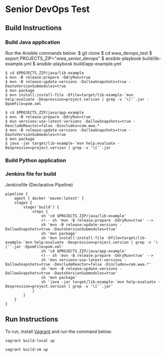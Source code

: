 # Senior DevOps Test

## Build Instructions

### Build Java application

Run the Ansible commands below:
    $ git clone
    $ cd wwa_devops_test
    $ export PROJECTS_ZIP="wwa_senior_devops"
    $ ansible-playbook build/lib-example.yml
    $ ansible-playbook build/app-example.yml

    $ cd $PROJECTS_ZIP/java/lib-example
    $ mvn -B release:prepare -DdryRun=true
    $ mvn -B release:update-versions -DallowSnapshots=true -DautoVersionSubmodules=true
    $ mvn package
    $ mvn install:install-file -Dfile=target/lib-example-`mvn help:evaluate -Dexpression=project.version | grep -v '\['`.jar -DpomFile=pom.xml

    $ cd $PROJECTS_ZIP/java/app-example
    $ mvn -B release:prepare -DdryRun=true
    $ mvn versions:use-latest-versions -DallowSnapshots=true -DexcludeReactor=false -Dincludes=com.wwa.*
    $ mvn -B release:update-versions -DallowSnapshots=true -DautoVersionSubmodules=true
    $ mvn package
    $ java -jar target/lib-example-`mvn help:evaluate -Dexpression=project.version | grep -v '\['`.jar

### Build Python application

### Jenkins file for build

Jenkinsfile (Declarative Pipeline)

    pipeline {
        agent { docker 'maven:latest' }
        stages {
            stage('build') {
                steps {
                    sh 'cd $PROJECTS_ZIP/java/lib-example'
                    <!-- sh 'mvn -B release:prepare -DdryRun=true' -->
                    sh 'mvn -B release:update-versions -DallowSnapshots=true -DautoVersionSubmodules=true'
                    sh 'mvn package'
                    sh 'mvn install:install-file -Dfile=target/lib-example-`mvn help:evaluate -Dexpression=project.version | grep -v '\['`.jar -DpomFile=pom.xml'
                    sh 'cd $PROJECTS_ZIP/java/app-example'
                    <!-- sh 'mvn -B release:prepare -DdryRun=true' -->
                    sh 'mvn versions:use-latest-versions -DallowSnapshots=true -DexcludeReactor=false -Dincludes=com.wwa.*'
                    sh 'mvn -B release:update-versions -DallowSnapshots=true -DautoVersionSubmodules=true'
                    sh 'mvn package'
                    sh 'java -jar target/lib-example-`mvn help:evaluate -Dexpression=project.version | grep -v '\['`.jar'
                }
            }
        }
    }

## Run Instructions

To run, install [Vagrant](https://www.vagrantup.com/downloads.html) and run the command below:

    vagrant build-local up

    vagrant build-vm up
